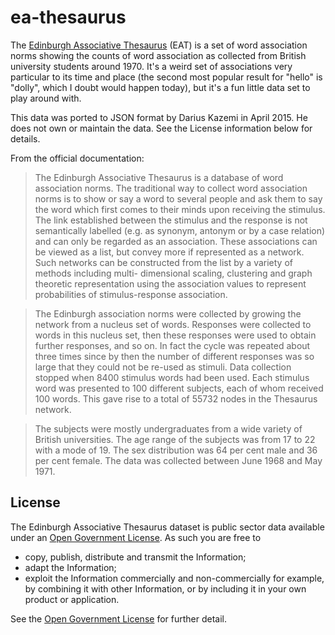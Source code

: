 # ea-thesaurus

The [Edinburgh Associative Thesaurus](http://www.eat.rl.ac.uk/) (EAT) is a set of word association norms showing the counts of word association as collected from British university students around 1970. It's a weird set of associations very particular to its time and place (the second most popular result for "hello" is "dolly", which I doubt would happen today), but it's a fun little data set to play around with.

This data was ported to JSON format by Darius Kazemi in April 2015. He does not own or maintain the data. See the License information below for details.

From the official documentation:

>The Edinburgh Associative Thesaurus is a database of word association norms. The traditional way to collect word association norms is to show or say a word to several people and ask them to say the word which first comes to their minds upon receiving the stimulus. The link established between the stimulus and the response is not semantically labelled (e.g. as synonym, antonym or by a case relation) and can only be regarded as an association. These associations can be viewed as a list, but convey more if represented as a network. Such networks can be constructed from the list by a variety of methods including multi- dimensional scaling, clustering and graph theoretic representation using the association values to represent probabilities of stimulus-response association.

>The Edinburgh association norms were collected by growing the network from a nucleus set of words. Responses were collected to words in this nucleus set, then these responses were used to obtain further responses, and so on. In fact the cycle was repeated about three times since by then the number of different responses was so large that they could not be re-used as stimuli. Data collection stopped when 8400 stimulus words had been used. Each stimulus word was presented to 100 different subjects, each of whom received 100 words. This gave rise to a total of 55732 nodes in the Thesaurus network.

>The subjects were mostly undergraduates from a wide variety of British universities. The age range of the subjects was from 17 to 22 with a mode of 19. The sex distribution was 64 per cent male and 36 per cent female. The data was collected between June 1968 and May 1971.

## License
The Edinburgh Associative Thesaurus dataset is public sector data available under an [Open Government License](http://www.nationalarchives.gov.uk/doc/open-government-licence/version/3/). As such you are free to

* copy, publish, distribute and transmit the Information;
* adapt the Information;
* exploit the Information commercially and non-commercially for example, by combining it with other Information, or by including it in your own product or application.

See the [Open Government License](http://www.nationalarchives.gov.uk/doc/open-government-licence/version/3/) for further detail.

